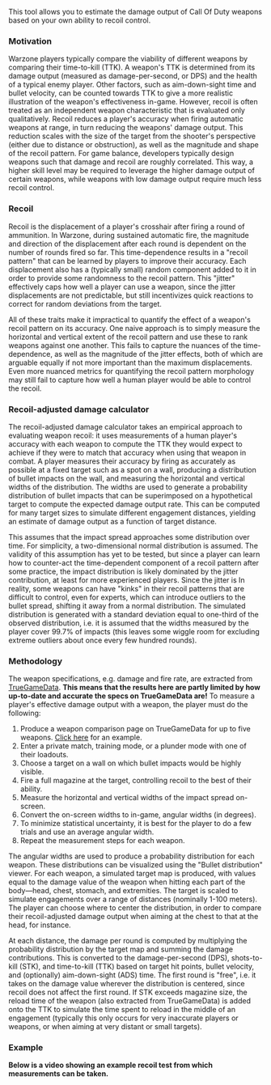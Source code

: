 This tool allows you to estimate the damage output of Call Of Duty weapons based on your own
ability to recoil control.

### Motivation
Warzone players typically compare the viability of different weapons by comparing
their time-to-kill (TTK).
A weapon's TTK is determined from its damage output
(measured as damage-per-second, or DPS) and the health of a typical enemy player.
Other factors, such as aim-down-sight time and bullet velocity, can be counted
towards TTK to give a more realistic illustration of the weapon's effectiveness in-game.
However, recoil is often treated as an independent weapon characteristic
that is evaluated only qualitatively.
Recoil reduces a player's accuracy when firing automatic weapons at range,
in turn reducing the weapons' damage output.
This reduction scales with the size of the target from the shooter's perspective
(either due to distance or obstruction), as well as the magnitude and shape of the
recoil pattern.
For game balance, developers typically design weapons such that damage and
recoil are roughly correlated.
This way, a higher skill level may be required to
leverage the higher damage output of certain weapons, while weapons with low damage
output require much less recoil control.

### Recoil
Recoil is the displacement of a player's crosshair after firing a round
of ammunition.
In Warzone, during sustained automatic fire, the magnitude and direction
of the displacement after each round is dependent on the number of rounds fired so far.
This time-dependence results in a "recoil pattern" that can be learned by players
to improve their accuracy.
Each displacement also has a (typically small) random component added to it in order
to provide some randomness to the recoil pattern.
This "jitter" effectively caps how well a player can use a weapon, since the jitter
displacements are not predictable, but still incentivizes quick reactions to correct
for random deviations from the target.

All of these traits make it impractical to quantify the effect of a weapon's recoil
pattern on its accuracy.
One naive approach is to simply measure the horizontal and vertical extent of the
recoil pattern and use these to rank weapons against one another.
This fails to capture the nuances of the time-dependence, as well as
the magnitude of the jitter effects, both of which are arguable equally if not more
important than the maximum displacements.
Even more nuanced metrics for quantifying the recoil pattern morphology may still
fail to capture how well a human player would be able to control the recoil.

### Recoil-adjusted damage calculator

The recoil-adjusted damage calculator takes an empirical approach to evaluating weapon
recoil: it uses measurements of a human player's accuracy with each weapon to
compute the TTK they would expect to achieve if they were to match that accuracy
when using that weapon in combat.
A player measures their accuracy by firing as accurately as possible at a fixed
target such as a spot on a wall, producing a distribution of bullet impacts on the
wall, and measuring the horizontal and vertical widths of the distribution.
The widths are used to generate a probability distribution of bullet
impacts that can be superimposed on a hypothetical target to compute the expected
damage output rate.
This can be computed for many target sizes to simulate different engagement distances,
yielding an estimate of damage output as a function of target distance.

This assumes that the impact spread approaches some distribution over time.
For simplicity, a two-dimensional normal distribution is assumed.
The validity of this assumption has yet to be tested, but since a player can learn
how to counter-act the time-dependent component of a recoil pattern after some
practice, the impact distribution is likely dominated by the jitter contribution,
at least for more experienced players.
Since the jitter is 
In reality, some weapons can have "kinks" in their recoil patterns that are difficult to
control, even for experts, which can introduce outliers to the bullet spread,
shifting it away from a normal distribution.
The simulated distribution is generated with a standard deviation equal to one-third
of the observed distribution, i.e. it is assumed that the widths measured by the
player cover 99.7% of impacts (this leaves some wiggle room for excluding
extreme outliers about once every few hundred rounds).

### Methodology
The weapon specifications, e.g. damage and fire rate, are extracted from
[TrueGameData](https://truegamedata.com/).
**This means that the results here are
partly limited by how up-to-date and accurate the specs on TrueGameData are!**
To measure a player's effective damage output with a weapon, the player must do the
following:

1. Produce a weapon comparison page on TrueGameData for up to five weapons.
   [Click here](https://www.truegamedata.com/?share=bTECUV) for an example.
1. Enter a private match, training mode, or a plunder mode with one of their loadouts.
1. Choose a target on a wall on which bullet impacts would be highly visible.
1. Fire a full magazine at the target, controlling recoil to the best of their ability.
1. Measure the horizontal and vertical widths of the impact spread on-screen.
1. Convert the on-screen widths to in-game, angular widths (in degrees).
1. To minimize statistical uncertainty, it is best for the player to do a few trials and
use an average angular width.
1. Repeat the measurement steps for each weapon.

The angular widths are used to produce a probability distribution for each weapon.
These distributions can be visualized using the "Bullet distribution" viewer.
For each weapon, a simulated target map is produced, with values equal to the
damage value of the weapon when hitting each part of the body&mdash;head, chest,
stomach, and extremities.
The target is scaled to simulate engagements over a range of distances (nominally
1-100 meters).
The player can choose where to center the distribution, in order to compare their
recoil-adjusted damage output when aiming at the chest to that at the head,
for instance.

At each distance, the damage per round is computed by multiplying the probability
distribution by the target map and summing the damage contributions.
This is converted to the damage-per-second (DPS), shots-to-kill (STK), and
time-to-kill (TTK) based on target hit points, bullet velocity, and (optionally)
aim-down-sight (ADS) time.
The first round is "free", i.e. it takes on the damage value wherever the distribution
is centered, since recoil does not affect the first round.
If STK exceeds magazine size, the reload time of the weapon (also extracted from
TrueGameData) is added onto the TTK to simulate the time spent to reload in the
middle of an engagement (typically this only occurs for very inaccurate
players or weapons, or when aiming at very distant or small targets).

### Example

**Below is a video showing an example recoil test from which measurements can be taken.**
